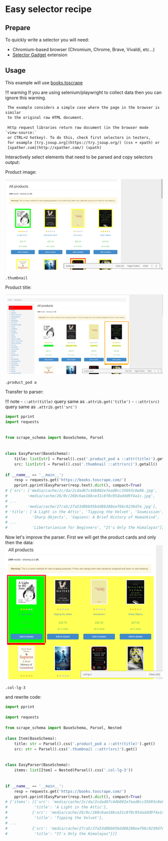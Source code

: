# Easy selector recipe
## Prepare
To quickly write a selector you will need:
- Chromium-based browser (Chromium, Chrome, Brave, Vivaldi, etc...)
- [Selector Gadget](https://chrome.google.com/webstore/detail/selectorgadget/mhjhnkcfbdhnjickkkdbjoemdmbfginb) extension

## Usage
This example will use [books.toscrape](https://books.toscrape.com/)

!!! warning
     If you are using selenium/playwright to collect data then you can ignore this warning.

     The example considers a simple case where the page in the browser is similar
     to the original raw HTML document.

     Http request libraries return raw document (in the browser mode `view-source:`
     or CTRL+U hotkey). To do this, check first selectors in testers,
     for example [try.jsoup.org](https://try.jsoup.org/) (css + xpath) or
     [xpather.com](http://xpather.com/) (xpath)


Interactively select elements that need to be parsed and copy selectors output:

Product image:

![img.png](imgs/repice_1.png)

`.thumbnail`

Product title:

![img.png](imgs/repice_2.png)

`.product_pod a`

Transfer to parser:

!!! note
    - `::attr(title)` query same as `.attrib.get('title')`
    - `::attr(src)` query same as `.attrib.get('src')`

```python
import pprint
import requests


from scrape_schema import BaseSchema, Parsel


class EasyParser(BaseSchema):
    title: list[str] = Parsel().css('.product_pod a ::attr(title)').getall()
    src: list[str] = Parsel().css('.thumbnail ::attr(src)').getall()

if __name__ == '__main__':
    resp = requests.get('https://books.toscrape.com/')
    pprint.pprint(EasyParser(resp.text).dict(), compact=True)
# {'src': ['media/cache/2c/da/2cdad67c44b002e7ead0cc35693c0e8b.jpg',
#         'media/cache/26/0c/260c6ae16bce31c8f8c95daddd9f4a1c.jpg',
# ...
#         'media/cache/27/a5/27a53d0bb95bdd88288eaf66c9230d7e.jpg'],
# 'title': ['A Light in the Attic', 'Tipping the Velvet', 'Soumission',
#           'Sharp Objects', 'Sapiens: A Brief History of Humankind',
# ...
#           'Libertarianism for Beginners', "It's Only the Himalayas"]}
```

Now let's improve the parser. First we will get the product cards and only then the data:
![img_1.png](imgs/repice_3.png)

`.col-lg-3`

and rewrite code:

```python
import pprint

import requests

from scrape_schema import BaseSchema, Parsel, Nested

class Item(BaseSchema):
    title: str = Parsel().css('.product_pod a ::attr(title)').get()
    src: str = Parsel().css('.thumbnail ::attr(src)').get()


class EasyParser(BaseSchema):
    items: list[Item] = Nested(Parsel().css('.col-lg-3'))


if __name__ == '__main__':
    resp = requests.get('https://books.toscrape.com/')
    pprint.pprint(EasyParser(resp.text).dict(), compact=True)
# {'items': [{'src': 'media/cache/2c/da/2cdad67c44b002e7ead0cc35693c0e8b.jpg',
#            'title': 'A Light in the Attic'},
#           {'src': 'media/cache/26/0c/260c6ae16bce31c8f8c95daddd9f4a1c.jpg',
#            'title': 'Tipping the Velvet'},
# ...
#           {'src': 'media/cache/27/a5/27a53d0bb95bdd88288eaf66c9230d7e.jpg',
#            'title': "It's Only the Himalayas"}]}
```

